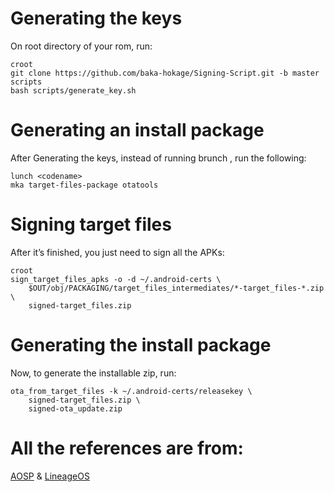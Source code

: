 # Generating the keys
On root directory of your rom, run:

    croot
    git clone https://github.com/baka-hokage/Signing-Script.git -b master scripts
    bash scripts/generate_key.sh


# Generating an install package
After Generating the keys, instead of running brunch , run the following: 

    lunch <codename>
    mka target-files-package otatools


# Signing target files

After it’s finished, you just need to sign all the APKs: 

    croot 
    sign_target_files_apks -o -d ~/.android-certs \
        $OUT/obj/PACKAGING/target_files_intermediates/*-target_files-*.zip \
        signed-target_files.zip


# Generating the install package

Now, to generate the installable zip, run:

    ota_from_target_files -k ~/.android-certs/releasekey \
        signed-target_files.zip \
        signed-ota_update.zip


# All the references are from:

[AOSP](https://source.android.com/devices/tech/ota/sign_builds) &
[LineageOS](https://wiki.lineageos.org/signing_builds)
